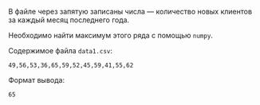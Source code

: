 В файле через запятую записаны числа — количество новых клиентов за каждый месяц последнего года. 

Необходимо найти максимум этого ряда с помощью `numpy`.

Содержимое файла `data1.csv`:
```
49,56,53,36,65,59,52,45,59,41,55,62
```

Формат вывода:
```
65
```